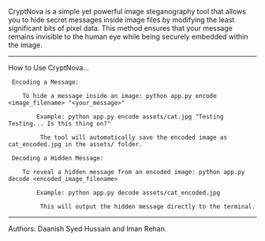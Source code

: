 CryptNova is a simple yet powerful image steganography tool that allows you to hide secret messages inside image files by modifying the least significant bits of pixel data. This method ensures that your message remains invisible to the human eye while being securely embedded within the image.

____________________________________________________________________________________________________________

How to Use CryptNova...

     Encoding a Message:

        To hide a message inside an image: python app.py encode <image_filename> "<your_message>"

            Example: python app.py encode assets/cat.jpg "Testing Testing... Is this thing on?"

             The tool will automatically save the encoded image as cat_encoded.jpg in the assets/ folder.

     Decoding a Hidden Message:

        To reveal a hidden message from an encoded image: python app.py decode <encoded_image_filename>

            Example: python app.py decode assets/cat_encoded.jpg

             This will output the hidden message directly to the terminal.

____________________________________________________________________________________________________________

Authors: Daanish Syed Hussain and Iman Rehan. 
